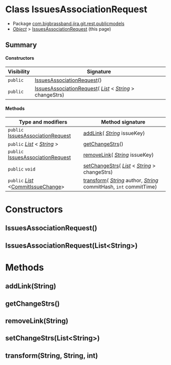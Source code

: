 # Class IssuesAssociationRequest

* Package [com.bigbrassband.jira.git.rest.publicmodels](#)
*  *[Object](https://docs.oracle.com/javase/8/docs/api/java/lang/Object.html)*  \> [IssuesAssociationRequest](#) (this page)



## Summary
#### Constructors
| Visibility | Signature |
| --- | --- |
| `public` | [IssuesAssociationRequest](#issuesassociationrequest)() |
| `public` | [IssuesAssociationRequest](#issuesassociationrequestlist)( *[List](https://docs.oracle.com/javase/8/docs/api/java/util/List.html)* \< *[String](https://docs.oracle.com/javase/8/docs/api/java/lang/String.html)* \> changeStrs) |

#### Methods
| Type and modifiers | Method signature |
| --- | --- |
| `public` [IssuesAssociationRequest](IssuesAssociationRequest.html.md) | [addLink](#addlinkstring)( *[String](https://docs.oracle.com/javase/8/docs/api/java/lang/String.html)*  issueKey) |
| `public`  *[List](https://docs.oracle.com/javase/8/docs/api/java/util/List.html)* \< *[String](https://docs.oracle.com/javase/8/docs/api/java/lang/String.html)* \> | [getChangeStrs](#getchangestrs)() |
| `public` [IssuesAssociationRequest](IssuesAssociationRequest.html.md) | [removeLink](#removelinkstring)( *[String](https://docs.oracle.com/javase/8/docs/api/java/lang/String.html)*  issueKey) |
| `public` `void` | [setChangeStrs](#setchangestrslist)( *[List](https://docs.oracle.com/javase/8/docs/api/java/util/List.html)* \< *[String](https://docs.oracle.com/javase/8/docs/api/java/lang/String.html)* \> changeStrs) |
| `public`  *[List](https://docs.oracle.com/javase/8/docs/api/java/util/List.html)* \<[CommitIssueChange](/git-integration-for-jira-data-center/scriptrunner-javadoc-git-services-indexer-revisions-CommitIssueChange-gij-self-managed)\> | [transform](#transformstring-string-int)( *[String](https://docs.oracle.com/javase/8/docs/api/java/lang/String.html)*  author,  *[String](https://docs.oracle.com/javase/8/docs/api/java/lang/String.html)*  commitHash, `int` commitTime) |



# Constructors
## IssuesAssociationRequest()




## IssuesAssociationRequest(List\<String\>)





# Methods
## addLink(String)




## getChangeStrs()




## removeLink(String)




## setChangeStrs(List\<String\>)




## transform(String, String, int)





